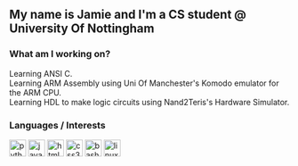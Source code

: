 <h2 align="left">My name is Jamie and I'm a CS student @ University Of Nottingham</h2>

### What am I working on?

<p>Learning ANSI C.<br/> 
Learning ARM Assembly using Uni Of Manchester's Komodo emulator for the ARM CPU.<br/>
Learning HDL to make logic circuits using Nand2Teris's Hardware Simulator.
</p>

### Languages / Interests

<div align="left">
  <img src="https://cdn.jsdelivr.net/gh/devicons/devicon/icons/python/python-original.svg" height="30" alt="python logo"  />
  <img src="https://cdn.jsdelivr.net/gh/devicons/devicon/icons/javascript/javascript-original.svg" height="30" alt="javascript logo"  />
  <img src="https://cdn.jsdelivr.net/gh/devicons/devicon/icons/html5/html5-original.svg" height="30" alt="html5 logo"  />
  <img src="https://cdn.jsdelivr.net/gh/devicons/devicon/icons/css3/css3-original.svg" height="30" alt="css3 logo"  />
  <img src="https://cdn.jsdelivr.net/gh/devicons/devicon/icons/bash/bash-original.svg" height="30" alt="bash logo"  />
  <img src="https://cdn.jsdelivr.net/gh/devicons/devicon/icons/linux/linux-original.svg" height="30" alt="linux logo"  />




<br clear="both">

###
